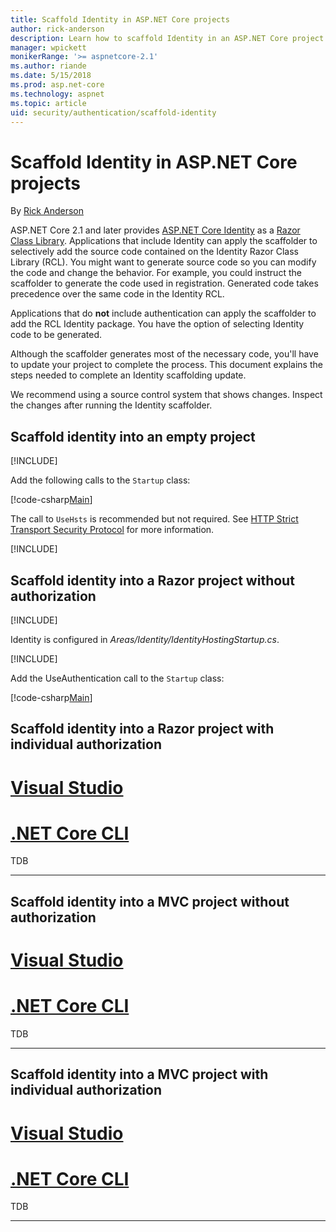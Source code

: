 ```yaml
---
title: Scaffold Identity in ASP.NET Core projects
author: rick-anderson
description: Learn how to scaffold Identity in an ASP.NET Core project.
manager: wpickett
monikerRange: '>= aspnetcore-2.1'
ms.author: riande
ms.date: 5/15/2018
ms.prod: asp.net-core
ms.technology: aspnet
ms.topic: article
uid: security/authentication/scaffold-identity
---
```

# Scaffold Identity in ASP.NET Core projects

By [Rick Anderson](https://twitter.com/RickAndMSFT)

ASP.NET Core 2.1 and later provides [ASP.NET Core Identity](xref:security/authentication/identity) as a [Razor Class Library](xref:mvc/razor-pages/ui-class). Applications that include Identity can apply the scaffolder to selectively add the source code contained on the Identity Razor Class Library (RCL). You might want to generate source code so you can modify the code and change the behavior. For example, you could instruct the scaffolder to generate the code used in registration. Generated code takes precedence over the same code in the Identity RCL.

Applications that do **not** include authentication can apply the scaffolder to add the RCL Identity package. You have the option of selecting Identity code to be generated.

Although the scaffolder generates most of the necessary code, you'll have to update your project to complete the process. This document explains the steps needed to complete an Identity scaffolding update.

We recommend using a source control system that shows changes. Inspect the changes after running the Identity scaffolder.

## Scaffold identity into an empty project

[!INCLUDE[](~/includes/scaffold-identity/id-scaffold-dlg.md)]

Add the following calls to the `Startup` class:

[!code-csharp[Main](scaffold-identity/sample/StartupEmpty.cs?name=snippet1&highlight=5,20-23)]

The call to `UseHsts` is recommended but not required. See [HTTP Strict Transport Security Protocol](xref:security/enforcing-ssl#http-strict-transport-security-protocol-hsts) for more information.

[!INCLUDE[](~/includes/scaffold-identity/migrations.md)]

## Scaffold identity into a Razor project without authorization

[!INCLUDE[](~/includes/scaffold-identity/id-scaffold-dlg.md)]

Identity is configured in *Areas/Identity/IdentityHostingStartup.cs*.

[!INCLUDE[](~/includes/scaffold-identity/migrations.md)]

Add the UseAuthentication call to the `Startup` class:

[!code-csharp[Main](scaffold-identity/sample/StartupRPnoAuth.cs?name=snippet1&highlight=29)]

## Scaffold identity into a Razor project with individual authorization

# [Visual Studio](#tab/visual-studio) 


# [.NET Core CLI](#tab/netcore-cli)

TDB

------ 

## Scaffold identity into a MVC project without authorization

# [Visual Studio](#tab/visual-studio) 


# [.NET Core CLI](#tab/netcore-cli)

TDB

------ 

## Scaffold identity into a MVC project with individual authorization

# [Visual Studio](#tab/visual-studio) 


# [.NET Core CLI](#tab/netcore-cli)

TDB

------ 

